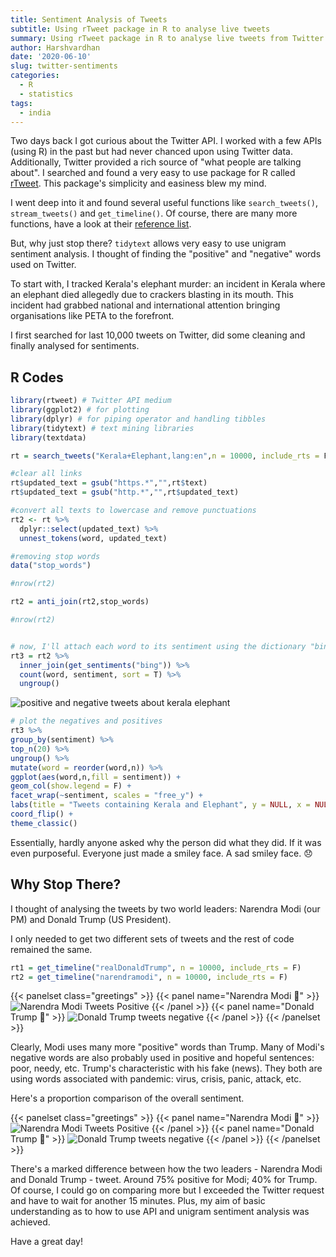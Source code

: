 ```yaml
---
title: Sentiment Analysis of Tweets
subtitle: Using rTweet package in R to analyse live tweets
summary: Using rTweet package in R to analyse live tweets from Twitter
author: Harshvardhan
date: '2020-06-10'
slug: twitter-sentiments
categories:
  - R
  - statistics
tags:
  - india
---
```


Two days back I got curious about the Twitter API. I worked with a few APIs (using R) in the past but had never chanced upon using Twitter data. Additionally, Twitter provided a rich source of "what people are talking about". I searched and found a very easy to use package for R called [rTweet](https://docs.ropensci.org/rtweet/). This package's simplicity and easiness blew my mind.

I went deep into it and found several useful functions like `search_tweets()`, `stream_tweets()` and `get_timeline()`. Of course, there are many more functions, have a look at their [reference list](https://docs.ropensci.org/rtweet/reference/index.html).

But, why just stop there? `tidytext` allows very easy to use unigram sentiment analysis. I thought of finding the "positive" and "negative" words used on Twitter.

To start with, I tracked Kerala's elephant murder: an incident in Kerala where an elephant died allegedly due to crackers blasting in its mouth. This incident had grabbed national and international attention bringing organisations like PETA to the forefront.

I first searched for last 10,000 tweets on Twitter, did some cleaning and finally analysed for sentiments.


## R Codes


```r
library(rtweet) # Twitter API medium
library(ggplot2) # for plotting
library(dplyr) # for piping operator and handling tibbles
library(tidytext) # text mining libraries
library(textdata)

rt = search_tweets("Kerala+Elephant,lang:en",n = 10000, include_rts = F)

#clear all links
rt$updated_text = gsub("https.*","",rt$text)
rt$updated_text = gsub("http.*","",rt$updated_text)

#convert all texts to lowercase and remove punctuations 
rt2 <- rt %>%
  dplyr::select(updated_text) %>%
  unnest_tokens(word, updated_text)

#removing stop words
data("stop_words")

#nrow(rt2)

rt2 = anti_join(rt2,stop_words)

#nrow(rt2)


# now, I'll attach each word to its sentiment using the dictionary "bing"
rt3 = rt2 %>%
  inner_join(get_sentiments("bing")) %>%
  count(word, sentiment, sort = T) %>%
  ungroup()
```

<!-- {{< panelset class="greetings" >}}
{{< panel name="Viz! :wave:" >}} -->
  ![positive and negative tweets about kerala elephant](https://www.harsh17.in/twitter-sentiments/images/Rplot.png)
<!-- {{< /panel >}}
{{< panel name="Code :computer:" >}} -->
  
  ```r
  # plot the negatives and positives
  rt3 %>%
  group_by(sentiment) %>%
  top_n(20) %>%
  ungroup() %>%
  mutate(word = reorder(word,n)) %>%
  ggplot(aes(word,n,fill = sentiment)) +
  geom_col(show.legend = F) +
  facet_wrap(~sentiment, scales = "free_y") +
  labs(title = "Tweets containing Kerala and Elephant", y = NULL, x = NULL) +
  coord_flip() +
  theme_classic()
  ```
<!-- {{< /panel >}}
{{< /panelset >}} -->



Essentially, hardly anyone asked why the person did what they did. If it was even purposeful. Everyone just made a smiley face. A sad smiley face. :disappointed:

## Why Stop There?

I thought of analysing the tweets by two world leaders: Narendra Modi (our PM) and Donald Trump (US President). 

I only needed to get two different sets of tweets and the rest of code remained the same.


```r
rt1 = get_timeline("realDonaldTrump", n = 10000, include_rts = F)
rt2 = get_timeline("narendramodi", n = 10000, include_rts = F)
```

{{< panelset class="greetings" >}}
{{< panel name="Narendra Modi :shell:" >}}
  ![Narendra Modi Tweets Positive](https://www.harsh17.in/twitter-sentiments/images/Rplot02.png)
{{< /panel >}}
{{< panel name="Donald Trump :statue_of_liberty:" >}}
  ![Donald Trump tweets negative](https://www.harsh17.in/twitter-sentiments/images/Rplot05.png)
{{< /panel >}}
{{< /panelset >}}


Clearly, Modi uses many more "positive" words than Trump. Many of Modi's negative words are also probably used in positive and hopeful sentences: poor, needy, etc. Trump's characteristic with his fake (news). They both are using words associated with pandemic: virus, crisis, panic, attack, etc.

Here's a proportion comparison of the overall sentiment.

{{< panelset class="greetings" >}}
{{< panel name="Narendra Modi :shell:" >}}
  ![Narendra Modi Tweets Positive](https://www.harsh17.in/twitter-sentiments/images/Rplot03.png)
{{< /panel >}}
{{< panel name="Donald Trump :statue_of_liberty:" >}}
  ![Donald Trump tweets negative](https://www.harsh17.in/twitter-sentiments/images/Rplot04.png)
{{< /panel >}}
{{< /panelset >}}

There's a marked difference between how the two leaders - Narendra Modi and Donald Trump - tweet. Around 75% positive for Modi; 40% for Trump. Of course, I could go on comparing more but I exceeded the Twitter request and have to wait for another 15 minutes. Plus, my aim of basic understanding as to how to use API and unigram sentiment analysis was achieved. 

Have a great day!
